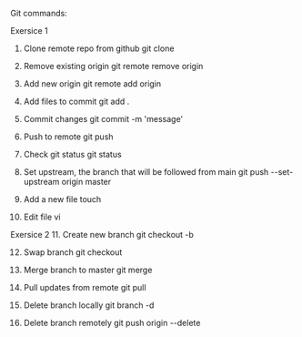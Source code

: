 Git commands:

Exersice 1
1. Clone remote repo from github
git clone <url>

2. Remove existing origin
git remote remove origin

3. Add new origin
git remote add origin <new-url>

4. Add files to commit
git add .

5. Commit changes
git commit -m 'message'

6. Push to remote
git push

7. Check git status
git status

8. Set upstream, the branch that will be followed from main
git push --set-upstream origin master

9. Add a new file
touch <new-file-name>

10. Edit file
vi <file-name>


Exersice 2
11. Create new branch
git checkout -b <branch-name>

12. Swap branch
git checkout <branch-name>

13. Merge branch to master
git merge <branch-name-to-be-merged>

14. Pull updates from remote
git pull

15. Delete branch locally
git branch -d <localBranchName>

16. Delete branch remotely
git push origin --delete <remoteBranchName>
